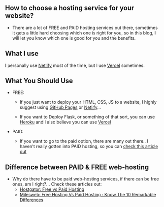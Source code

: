 ## How to choose a hosting service for your website?

- There are a lot of FREE and PAID hosting services out there, sometimes it gets a little hard choosing which one is right for you, so in this blog, I will let you know which one is good for you and the benefits.

## What I use
I personally use [Netlify](https://www.netlify.com/) most of the time, but I use [Vercel](https://vercel.com/) sometimes.


## What You Should Use 
- FREE:
  - If you just want to deploy your HTML, CSS, JS to a website, I highly suggest using [GitHub Pages](https://pages.github.com/) or [Netlify](https://www.netlify.com)...

  - If you want to Deploy Flask, or something of that sort, you can use [Heroku](herokuapp.com) and I also believe you can use [Vercel](https://vercel.com)

- PAID:
   - If you want to go to the paid option, there are many out there.. I haven't really gotten into PAID hosting, so you can [check this article out](https://www.quicksprout.com/best-web-hosting/)
   
   
## Difference between PAID & FREE web-hosting
   - Why do there have to be paid web-hosting services, if there can be free ones, am I right?... Check these articles out:
       - [Hostgator: Free vs Paid Hosting](https://www.hostgator.com/blog/free-hosting-vs-paid-hosting/)
       - [Milesweb: Free Hosting Vs Paid Hosting : Know The 10 Remarkable Differences](https://www.milesweb.in/blog/hosting/free-hosting-vs-paid-hosting-know-the-10-remarkable-differences/)



